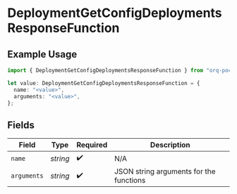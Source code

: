 # DeploymentGetConfigDeploymentsResponseFunction

## Example Usage

```typescript
import { DeploymentGetConfigDeploymentsResponseFunction } from "orq-poc-typescript-multi-env-version/models/operations";

let value: DeploymentGetConfigDeploymentsResponseFunction = {
  name: "<value>",
  arguments: "<value>",
};
```

## Fields

| Field                                   | Type                                    | Required                                | Description                             |
| --------------------------------------- | --------------------------------------- | --------------------------------------- | --------------------------------------- |
| `name`                                  | *string*                                | :heavy_check_mark:                      | N/A                                     |
| `arguments`                             | *string*                                | :heavy_check_mark:                      | JSON string arguments for the functions |